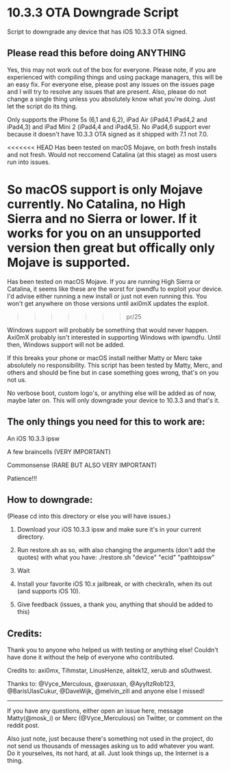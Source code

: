 # 10.3.3 OTA Downgrade Script
Script to downgrade any device that has iOS 10.3.3 OTA signed.
 
Please read this before doing ANYTHING
-------------------------------------------

Yes, this may not work out of the box for everyone. Please note, if you are experienced with compiling things and using package managers, this will be an easy fix. For everyone else, please post any issues on the issues page and I will try to resolve any issues that are present. Also, please do not change a single thing unless you absolutely know what you're doing. Just let the script do its thing.

Only supports the iPhone 5s (6,1 and 6,2), iPad Air (iPad4,1 iPad4,2 and iPad4,3) and iPad Mini 2 (iPad4,4 and iPad4,5). No iPad4,6 support ever because it doesn't have 10.3.3 OTA signed as it shipped with 7.1 not 7.0.

<<<<<<< HEAD
Has been tested on macOS Mojave, on both fresh installs and not fresh. Would not reccomend Catalina (at this stage) as most users run into issues. 

So macOS support is only Mojave currently. No Catalina, no High Sierra and no Sierra or lower. If it works for you on an unsupported version then great but offically only Mojave is supported. 
=======
Has been tested on macOS Mojave. If you are running High Sierra or Catalina, it seems like these are the worst for ipwndfu to exploit your device. I'd advise either running a new install or
just not even running this. You won't get anywhere on those versions until axi0mX updates the exploit.
>>>>>>> pr/25

Windows support will probably be something that would never happen. Axi0mX probably isn't interested in supporting Windows with ipwndfu. Until then, Windows support will not be added.

If this breaks your phone or macOS install neither Matty or Merc take absolutely no responsibility.
This script has been tested by Matty, Merc, and others and should be fine but in case something goes wrong, that's on you not us. 

No verbose boot, custom logo's, or anything else will be added as of now, maybe later on. This will only downgrade your device to 10.3.3 and that's it.

The only things you need for this to work are: 
-------------------------------------------
An iOS 10.3.3 ipsw

A few braincells (VERY IMPORTANT) 

Commonsense (RARE BUT ALSO VERY IMPORTANT)

Patience!!!

How to downgrade:
-------------------------------------------
(Please cd into this directory or else you will have issues.)

1. Download your iOS 10.3.3 ipsw and make sure it's in your current directory.

2. Run restore.sh as so, with also changing the arguments (don't add the quotes) with what you have: ./restore.sh "device" "ecid" "pathtoipsw"

3. Wait

4. Install your favorite iOS 10.x jailbreak, or with checkra1n, when its out (and supports iOS 10).

5. Give feedback (issues, a thank you, anything that should be added to this)

Credits: 
-------------------------------------------

Thank you to anyone who helped us with testing or anything else! Couldn't have done it without the help of everyone who contributed. 

Credits to: axi0mx, Tihmstar, LinusHenze, alitek12, xerub and s0uthwest.

Thanks to: @Vyce\_Merculous, @xerusxan, @AyyItzRob123, @BarisUlasCukur, @DaveWijk, @melvin\_zill and anyone else I missed!

<hr>

If you have any questions, either open an issue here, message Matty(@mosk\_i) or Merc (@Vyce\_Merculous) on Twitter, or comment on the reddit post.

Also just note, just because there's something not used in the project, do not send us thousands of messages asking us to add whatever you want.
Do it yourselves, its not hard, at all. Just look things up, the Internet is a thing.
